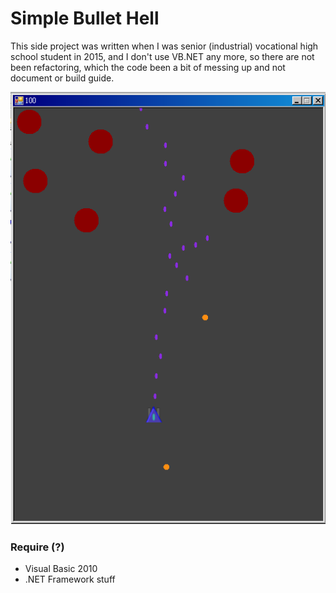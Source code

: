 Simple Bullet Hell
===
This side project was written when I was senior (industrial) vocational high school student in 2015, and I don't use VB.NET any more, so there are not been refactoring, which the code been a bit of messing up and not document or build guide.

![](./img/2015-05-05_screenshot.png)

### Require (?)
- Visual Basic 2010
- .NET Framework stuff